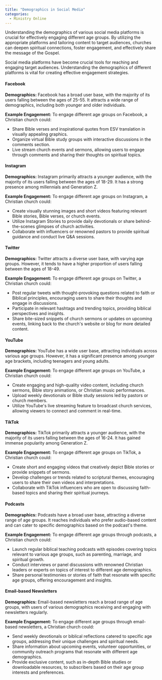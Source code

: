 ```yaml
---
title: "Demographics in Social Media"
categories:
  - Ministry Online
---
```

Understanding the demographics of various social media platforms is crucial for effectively engaging different age groups. By utilizing the appropriate platforms and tailoring content to target audiences, churches can deepen spiritual connections, foster engagement, and effectively share the message of the Gospel.

Social media platforms have become crucial tools for reaching and engaging target audiences. Understanding the demographics of different platforms is vital for creating effective engagement strategies.

#### Facebook

**Demographics:** Facebook has a broad user base, with the majority of its users falling between the ages of 25-55. It attracts a wide range of demographics, including both younger and older individuals.

**Example Engagement:** To engage different age groups on Facebook, a Christian church could:
- Share Bible verses and inspirational quotes from ESV translation in visually appealing graphics.
- Organize virtual Bible study groups with interactive discussions in the comments section.
- Live stream church events and sermons, allowing users to engage through comments and sharing their thoughts on spiritual topics.

#### Instagram

**Demographics:** Instagram primarily attracts a younger audience, with the majority of its users falling between the ages of 18-29. It has a strong presence among millennials and Generation Z.

**Example Engagement:** To engage different age groups on Instagram, a Christian church could:
- Create visually stunning images and short videos featuring relevant Bible stories, Bible verses, or church events.
- Utilize Instagram Stories to provide daily devotionals or share behind-the-scenes glimpses of church activities.
- Collaborate with influencers or renowned pastors to provide spiritual guidance and conduct live Q&A sessions.

#### Twitter

**Demographics:** Twitter attracts a diverse user base, with varying age groups. However, it tends to have a higher proportion of users falling between the ages of 18-49.

**Example Engagement:** To engage different age groups on Twitter, a Christian church could:
- Post regular tweets with thought-provoking questions related to faith or Biblical principles, encouraging users to share their thoughts and engage in discussions.
- Participate in relevant hashtags and trending topics, providing biblical perspectives and insights.
- Share bite-sized snippets of church sermons or updates on upcoming events, linking back to the church's website or blog for more detailed content.

#### YouTube

**Demographics:** YouTube has a wide user base, attracting individuals across various age groups. However, it has a significant presence among younger age brackets, including teenagers and young adults.

**Example Engagement:** To engage different age groups on YouTube, a Christian church could:
- Create engaging and high-quality video content, including church sermons, Bible story animations, or Christian music performances.
- Upload weekly devotionals or Bible study sessions led by pastors or church members.
- Utilize YouTube's live streaming feature to broadcast church services, allowing viewers to connect and comment in real-time.

#### TikTok

**Demographics:** TikTok primarily attracts a younger audience, with the majority of its users falling between the ages of 16-24. It has gained immense popularity among Generation Z.

**Example Engagement:** To engage different age groups on TikTok, a Christian church could:
- Create short and engaging videos that creatively depict Bible stories or provide snippets of sermons.
- Develop challenges or trends related to scriptural themes, encouraging users to share their own videos and interpretations.
- Collaborate with TikTok influencers who are open to discussing faith-based topics and sharing their spiritual journeys.

#### Podcasts

**Demographics:** Podcasts have a broad user base, attracting a diverse range of age groups. It reaches individuals who prefer audio-based content and can cater to specific demographics based on the podcast's theme.

**Example Engagement:** To engage different age groups through podcasts, a Christian church could:
- Launch regular biblical teaching podcasts with episodes covering topics relevant to various age groups, such as parenting, marriage, and spiritual growth.
- Conduct interviews or panel discussions with renowned Christian leaders or experts on topics of interest to different age demographics.
- Share personal testimonies or stories of faith that resonate with specific age groups, offering encouragement and insights.

#### Email-based Newsletters

**Demographics:** Email-based newsletters reach a broad range of age groups, with users of various demographics receiving and engaging with newsletters regularly.

**Example Engagement:** To engage different age groups through email-based newsletters, a Christian church could:
- Send weekly devotionals or biblical reflections catered to specific age groups, addressing their unique challenges and spiritual needs.
- Share information about upcoming events, volunteer opportunities, or community outreach programs that resonate with different age demographics.
- Provide exclusive content, such as in-depth Bible studies or downloadable resources, to subscribers based on their age group interests and preferences.

